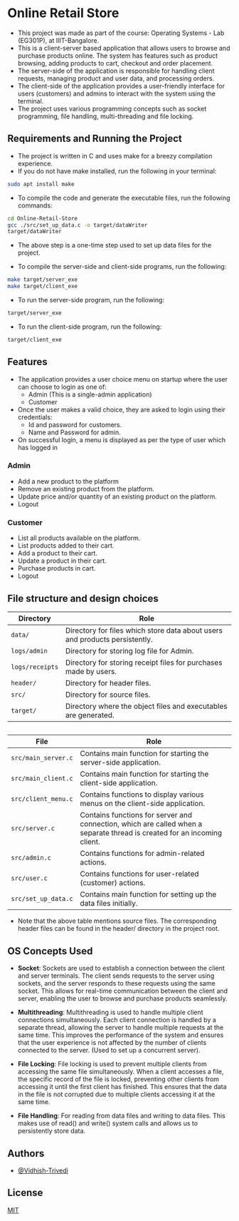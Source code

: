 # Online Retail Store

- This project was made as part of the course: Operating Systems - Lab (EG301P), at IIIT-Bangalore.
- This is a client-server based application that allows users to browse and purchase products online. The system has features such as product browsing, adding products to cart, checkout and order placement.
- The server-side of the application is responsible for handling client requests, managing product and user data, and processing orders.
- The client-side of the application provides a user-friendly interface for users (customers) and admins to interact with the system using the terminal.
- The project uses various programming concepts such as socket programming, file handling, multi-threading and file locking.

## Requirements and Running the Project

- The project is written in C and uses make for a breezy compilation experience.
-  If you do not have make installed, run the following in your terminal:
```bash
sudo apt install make
```
- To compile the code and generate the executable files, run the following commands:

```bash
cd Online-Retail-Store
gcc ./src/set_up_data.c -o target/dataWriter
target/dataWriter
```
- The above step is a one-time step used to set up data files for the project.

- To compile the server-side and client-side programs, run the following:
```bash
make target/server_exe
make target/client_exe
```
- To run the server-side program, run the following:
```bash
target/server_exe
```

- To run the client-side program, run the following:
```bash
target/client_exe
```

## Features
- The application provides a user choice menu on startup where the user can choose to login as one of:
    - Admin (This is a single-admin application)
    - Customer
- Once the user makes a valid choice, they are asked to login using their credentials:
    - Id and password for customers.
    - Name and Password for admin.
- On successful login, a menu is displayed as per the type of user which has logged in 

### Admin
- Add a new product to the platform
- Remove an existing product from the platform. 
- Update price and/or quantity of an existing product on the platform.
- Logout

### Customer
- List all products available on the platform.
- List products added to their cart.
- Add a product to their cart.
- Update a product in their cart.
- Purchase products in cart.
- Logout

## File structure and design choices

| Directory                       | Role                                                                                                                                                                                                                                                                                              |
| -------------------------- | ------------------------------------------------------------------------------------------------------------------------------------------------------------------------------------------------------------------------------------------------------------------------------------------------- |
| `data/`              | Directory for files which store data about users and products persistently.                                                                                                                                         |
| `logs/admin`                   | Directory for storing log file for Admin.                                                                                                           |
| `logs/receipts`                   | Directory for storing receipt files for purchases made by users.                                                                                                           |
| `header/`                   | Directory for header files.                                                                                                           |
| `src/`                   | Directory for source files.                                                                                                           |
| `target/`                   | Directory where the object files and executables are generated.                                                                                                           |

##

| File                       | Role                                                                                                                                                                                                                                                                                              |
| -------------------------- | ------------------------------------------------------------------------------------------------------------------------------------------------------------------------------------------------------------------------------------------------------------------------------------------------- |
| `src/main_server.c`              | Contains main function for starting the server-side application.                                                                                                                                         |
| `src/main_client.c`                   | Contains main function for starting the client-side application.                                                                                                           |
| `src/client_menu.c`                   | Contains functions to display various menus on the client-side application.                                                                                                           |
| `src/server.c`                   | Contains functions for server and connection, which are called when a separate thread is created for an incoming client.                                                                                                           |
| `src/admin.c`                   | Contains functions for admin-related actions.                                                                                                           |
| `src/user.c`                   | Contains functions for user-related (customer) actions.                                                                                                          |
| `src/set_up_data.c`                   | Contains main function for setting up the data files initially.                                                                                                           |
- Note that the above table mentions source files. The corresponding header files can be found in the header/ directory in the project root.
##

## OS Concepts Used

- **Socket**: Sockets are used to establish a connection between the client and server terminals. The client sends requests to the server using sockets, and the server responds to these requests using the same socket. This allows for real-time communication between the client and server, enabling the user to browse and purchase products seamlessly.

- **Multithreading**: Multithreading is used to handle multiple client connections simultaneously. Each client connection is handled by a separate thread, allowing the server to handle multiple requests at the same time. This improves the performance of the system and ensures that the user experience is not affected by the number of clients connected to the server. (Used to set up a concurrent server).

- **File Locking**: File locking is used to prevent multiple clients from accessing the same file simultaneously. When a client accesses a file, the specific record of the file is locked, preventing other clients from accessing it until the first client has finished. This ensures that the data in the file is not corrupted due to multiple clients accessing it at the same time.

- **File Handling**: For reading from data files and writing to data files. This makes use of read() and write() system calls and allows us to persistently store data.

## Authors

- [@Vidhish-Trivedi](https://github.com/Vidhish-Trivedi)

## License

[MIT](https://choosealicense.com/licenses/mit/)
